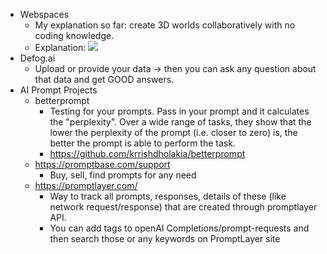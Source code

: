   * Webspaces
    * My explanation so far: create 3D worlds collaboratively with no coding knowledge.
    * Explanation: ![](https://twitter.com/gfodor/status/1607795699504095232)
  * Defog.ai
    * Upload or provide your data -> then you can ask any question about that data and get GOOD answers.
  * AI Prompt Projects
    * betterprompt
      * Testing for your prompts. Pass in your prompt and it calculates the "perplexity". Over a wide range of tasks, they show that the lower the perplexity of the prompt (i.e. closer to zero) is, the better the prompt is able to perform the task.
      * https://github.com/krrishdholakia/betterprompt
    * https://promptbase.com/support
      * Buy, sell, find prompts for any need
    * https://promptlayer.com/
      * Way to track all prompts, responses, details of these (like network request/response) that are created through promptlayer API. 
      * You can add tags to openAI Completions/prompt-requests and then search those or any keywords on PromptLayer site